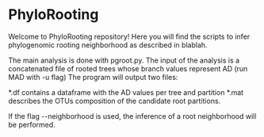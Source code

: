 # PhyloRooting

Welcome to PhyloRooting repository! Here you will find the scripts to infer phylogenomic rooting neighborhood as described in blablah. 

The main analysis is done with pgroot.py. The input of the analysis is a concatenated file of rooted trees whose branch values represent AD (run MAD with -u flag)
The program will output two files:

*.df contains a dataframe with the AD values per tree and partition
*.mat describes the OTUs composition of the candidate root partitions. 

If the flag --neighborhood is used, the inference of a root neighborhood will be performed. 
